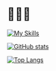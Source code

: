 # :metal::floppy_disk::metal:

[![My Skills](https://skillicons.dev/icons?i=cpp,rust,go,py,neovim,arch)](https://skillicons.dev)

[![GitHub stats](https://github-readme-stats.vercel.app/api?username=balintkissdev)](https://github.com/anuraghazra/github-readme-stats)

[![Top Langs](https://github-readme-stats.vercel.app/api/top-langs/?username=balintkissdev&layout=compact&hide=html,css,cmake)](https://github.com/anuraghazra/github-readme-stats)
